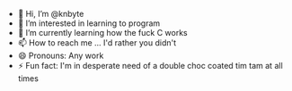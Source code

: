 - 👋 Hi, I’m @knbyte
- 👀 I’m interested in learning to program
- 🌱 I’m currently learning how the fuck C works
- 📫 How to reach me ... I'd rather you didn't
- 😄 Pronouns: Any work
- ⚡ Fun fact: I'm in desperate need of a double choc coated tim tam at all times

<!---
knbyte/knbyte is a ✨ special ✨ repository because its `README.md` (this file) appears on your GitHub profile.
You can click the Preview link to take a look at your changes.
--->
